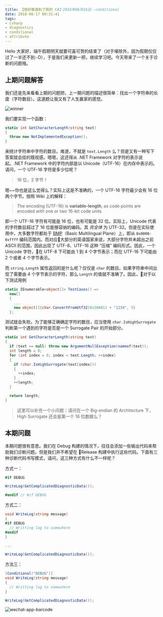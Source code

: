```yaml
---
title: 【我好像遇到了假的 C#】2018年06月18日--conditional
date: 2018-06-17 09:31:41
tags:
- csharp
- diagnostics
- conditional
- attribute
---
```


Hello 大家好，端午假期明天就要可喜可贺的结束了（对于壕除外，因为假期仅仅过了一半还不到:-D），于是我们来更新一把，继续学习吧。今天带来了一个关于诊断的问题哦。

<!--more-->

## 上期问题解答

我们还是先来看看上期的问题把，上一期问题的描述很简单：找出一个字符串的长度（字符数目）。这道题让我又有了人生赢家的感觉。

<img src="{{root_url}}/images/blog/funny_csharp_conditional.jpg" style="text-align:center" alt="winner"/>

我们要实现一个函数：

```cs
static int GetCharacterLength(string text)
{
  throw new NotImplementedException();
}
```

来统计字符串中字符的数目。难道，不就是 `text.Length` 么？但是又有一种写下答案就会挂的既视感。嗯嗯，这还得从 .NET Framework 对字符的表示说起。.NET Framework 中的字符内部是以 Unicode（UTF-16）在内存中表示的。请问，一个 UTF-16 字符是多少位呢？

> 16 位，2 字节！

嗯~~你也是这么觉得么？实际上这是不准确的，一个 UTF-16 字符最少会有 16 位两个字节。按照 Wiki 上的解释：

> The encoding (UTF-16) is **variable-length**, as code points are encoded with one or two 16-bit code units

即一个 UTF-16 字符有可能是 16 位，也有可能是 32 位。实际上，Unicode 代表的字符数目超过了 16 位能够容纳的编码。其 *完全体* 为 UTF-32。但是在实际使用中，大多数字符都处于 [BMP](https://en.wikipedia.org/wiki/Plane_(Unicode)#Basic_Multilingual_Plane)（Basic Multilingual Plane）上，即从 `0x0000-0xffff` 编码范围内。而对应大部分的英语国家来说，大部分字符并未超出之前 ASCII 的范围，因此出现了 UTF-8、UTF-16 这种 “压缩” 编码形式。因此，一个 Unicode 字符，在 UTF-8 下可能由 1 到 4 个字节表示；而在 UTF-16 下可能由 2 个或者 4 个字节表示。

而 `string.Length` 属性返回的是什么呢？仅仅是 `char` 的数目。如果字符串中间出现了需要由 4 个字节表示的字符，那么 `Length` 的值就不准确了。因此，对于以下测试用例

```cs
static IEnumerable<object[]> TestCases() =>
  new[]
  {
    ...
    new object[]{char.ConvertFromUtf32(0x2A601) + "1234", 5}
  };
```

测试就会失败。为了能够正确确定字符的数目，应当使用 `char.IsHighSurrogate` 判断第一个遇到的字符是否是一个 Surrogate Pair 的开始部分。

```cs
static int GetCharacterLength(string text)
{
  if (text == null) throw new ArgumentNullException(nameof(text));
  int length = 0;
  for (int index = 0; index < text.Length; ++index)
  {
    if (char.IsHighSurrogate(text[index]))
    {
      ++index;
    }
    ++length;
  }

  return length;
}
```

> 这里可以补充一个小问题：请问在一个 Big-endian 的 Architecture 下，High Surrogate 还会是第一个 16 位数据么？

## 本期问题

本期问题很有意思。我们在 Debug 构建的情况下，往往会添加一些输出代码来帮助我们诊断问题。但是我们并不希望在 Release 构建中执行这些代码。下面有三种诊断代码书写模式，请问，这三种方式有什么不一样呢？

方式一：

```cs
#if DEBUG

WriteLog(GetComplicatedDiagnosticData());

#endif // #if DEBUG
```

方式二：

```cs
void WriteLog(string message) 
{
#if DEBUG
  // Writting log to somewhere
#endif
}

...

WriteLog(GetComplicatedDiagnosticData());
```

方法三：

```cs
[Conditional("DEBUG")]
void WriteLog(string message) 
{
  // Writting log to somewhere
}

WriteLog(GetComplicatedDiagnosticData());
```

<img src="{{root_url}}/images/blog/funny_csharp_barcode.jpeg" style="text-align:center" alt="wechat-app-barcode"/>